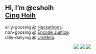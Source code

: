 ## Hi, I’m @cshoih <div class="badge-base LI-profile-badge" data-locale="en_US" data-size="medium" data-theme="dark" data-type="VERTICAL" data-vanity="cinghoih" data-version="v1"><a class="badge-base__link LI-simple-link" href="https://au.linkedin.com/in/cinghoih?trk=profile-badge">Cing Hoih</a></div>

silly-goosing @ [Hackathons](https://devpost.com/cshoih). <br />
non-goosing @ [Encode Justice](https://encodejustice.org/). <br />
dilly-dallying @ [UniMelb](https://umsu.unimelb.edu.au/news/article/7797/2017-03-30-flushed-away/).


<p align="middle">
  <img src="https://img.shields.io/github/commit-activity/m/cshoih/cshoih?color=%23F8DEF4&style=for-the-badge"/>
  <img src="https://img.shields.io/github/followers/cshoih?color=%23F8DEF4&style=for-the-badge"/> 
  <img src="https://img.shields.io/github/watchers/cshoih/cshoih?color=%23F8DEF4&style=for-the-badge"/>
</p>

<!---
cshoih/cshoih is a ✨ special ✨ repository because its `README.md` (this file) appears on your GitHub profile.
You can click the Preview link to take a look at your changes.
--->
